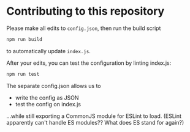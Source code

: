 # Contributing to this repository

Please make all edits to `config.json`, then run the build script
```bash
npm run build
```
to automatically update `index.js`.

After your edits, you can test the configuration by linting index.js:
```bash
npm run test
```

The separate config.json allows us to
- write the config as JSON
- test the config on index.js

...while still exporting a CommonJS module for ESLint to load.
(ESLint apparently can't handle ES modules?? What does ES stand for again?)

